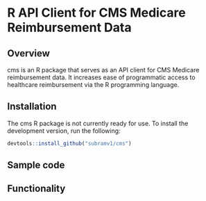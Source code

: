 # R API Client for CMS Medicare Reimbursement Data

## Overview

cms is an R package that serves as an API client for CMS Medicare reimbursement data.
It increases ease of programmatic access to healthcare reimbursement via the R programming language.

## Installation

The cms R package is not currently ready for use.
To install the development version, run the following:
```r
devtools::install_github("subramv1/cms")
```

## Sample code

## Functionality

